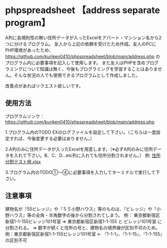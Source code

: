 # phpspreadsheet 【address separate program】

A列に各規則性の無い住所データが入ったExcelをアパート・マンション名から2つに分けるプログラム。
友人から上記の依頼を受けたため作成。友人のPCにPHP環境があったため、https://github.com/kuriken0410/phpspreadsheet/blob/main/address.php のプログラム内に必要事項を記入して使用します。
また友人はPHPを含めプログラミングについて知識は無く、今後もプログラミングを学習することはありません。そんな状況の人でも使用できるプログラムとして作成しました。

改善点があればリクエスト欲しいです。


## 使用方法 
プログラムリンク：　https://github.com/kuriken0410/phpspreadsheet/blob/main/address.php

1.プログラム内のTODO EXのログファイルを設定して下さい。（こちらは一度設定すれば、今後変更する必要はありません。）

2.A列のみに住所データが入ったExcelを用意します。（※必ずA列のみに住所データを入れて下さい。B、C、D…etc列に入れても住所分割されません。）
例: [住所分割テスト用.xlsx](https://github.com/kuriken0410/phpspreadsheet/files/10149315/default.xlsx)

3.プログラム内のTODO①〜④に必要事項を入力してターミナルで実行して下さい。


## 注意事項
建物名が『55ビレッジ』や『５５小野ハウス』等のものは、『ビレッジ』や『小野ハウス』等の全角・半角数字の後から分割されてしまう。
例： 東京都新宿区新宿1-1-155ビレッジ101号室
⇒ 東京都新宿区新宿1-1-155 と ビレッジ101号室 に分割される。
⇒ 数字が続くと住所の号と、建物名の境界線が区別不可のため。 例：東京都新宿区新宿1-1-155ビレッジ101号室 ← 『1-1-1』、『1-1-15』、『1-1-155』の区別不可
